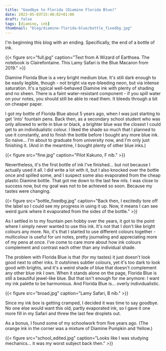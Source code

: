 ```yaml
---
title: "Goodbye to Florida (Diamine Florida Blue)"
date: 2023-05-03T15:48:02+01:00
draft: false
tags: [diamine, ink]
thumbnail: "blog/diamine-florida-blue/bottle_fixedbg.jpg"
---
```


I'm beginning this blog with an ending. Specifically, the end of a bottle of ink.

<!--more-->

{{< figure src="full.jpg" caption="Text from A Wizard of Earthsea. The notebook is Clairefontaine. This Lamy Safari is the Blue Macaron from 2019." >}}

Diamine Florida Blue is a very bright medium blue. It's still dark enough to be easily legible, though - not bright via eye-bleeding neon, but via intense saturation. It's a typical well-behaved Diamine ink with plenty of shading and no sheen. There is a faint water-resistant component - if you spill water on your notes, you should still be able to read them. It bleeds through a bit on cheaper paper.

I got my bottle of Florida Blue about 5 years ago, when I was just starting to get 'into' fountain pens. Back then, as a secondary school student who was only allowed to write in blue or black, a brighter blue was the closest I could get to an individualistic colour. I liked the shade so much that I planned to use it constantly, and to finish the bottle before I bought any more blue ink. So naive... I'm about to graduate from university now, and I'm only just finishing it. (And in the meantime, I bought plenty of other blue inks.)

{{< figure src="fine.jpg" caption="Pilot Kakuno, F nib." >}}

Nevertheless, it's the first bottle of ink I've finished... but not because I actually used it all. I did write a lot with it, but I also knocked over the bottle once and spilled some, and I suspect some also evaporated from the cheap plastic Diamine bottle. That got me down to the last few mls. I was close to success now, but my goal was not to be achieved so soon. Because my tastes were changing.

{{< figure src="bottle_fixedbg.jpg" caption="Back then, I excitedly tore off the label so I could see my progress in using it up. Now, it means I can see weird gunk where it evaporated from the sides of the bottle." >}}

As I settled in to my fountain pen hobby over the years, it got to the point where I simply never wanted to use this ink. It's not that I don't like bright colours any more. No, it's that I started to use different colours together - multicolour is useful for uni notes, pretty journaling and appreciating more of my pens at once. I've come to care more about how ink colours complement and contrast each other than any individual shade.

The problem with Florida Blue is that (for my tastes) it just doesn't look good next to other inks. It outshines subtler colours, yet it's too dark to look good with brights, and it's a weird shade of blue that doesn't complement any other blue ink I own. When it stands alone on the page, Florida Blue is still a beautiful jewel-like blue. But that isn't enough for me anymore: I want my ink palette to be harmonious. And Florida Blue is... overly individualistic.

{{< figure src="broad.jpg" caption="Lamy Safari, B nib." >}}

Since my ink box is getting cramped, I decided it was time to say goodbye. No one else would want this old, partly evaporated ink, so I gave it one more fill in my Safari and threw the last few droplets out.

As a bonus, I found some of my schoolwork from five years ago. (The orange ink in the corner was a mixture of Diamine Pumpkin and Yellow.)

{{< figure src="school_edited.jpg" caption="Looks like I was studying mechanics... it was my worst subject back then." >}}
